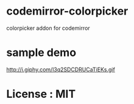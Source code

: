 # codemirror-colorpicker
colorpicker addon for codemirror 

# sample demo 

http://i.giphy.com/l3q2SDCDRUCaTiEKs.gif

# License : MIT 

